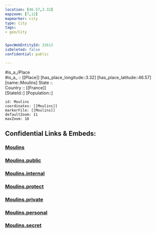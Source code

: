 ```yaml
---
location: [46.57,3.32] 
mapzoom: [7,12] 
mapmarker: city 
type: City
tags:
- geo/City


SpocWebEntityId: 32613
isDeleted: false
confidential: public

---
```

#is_a_/Place  
#is_a_ :: [[Place]] 
[has_place_longitude::3.32] 
[has_place_latitude::46.57] 
[name::Moulins] 
State ::  
Country :: [[France]]  
[StateId::] 
[Population::] 



```leaflet
id: Moulins
coordinates: [[Moulins]] 
markerFile: [[Moulins]] 
defaultZoom: 11 
maxZoom: 18
```


## Confidential Links & Embeds: 

### [Moulins](/_Standards/Earth/Continent/Europe/Europe~West/France/regions~France/Auvergne-Rhône-Alpes/departments~Auvergne-Rhône-Alpes/Allier/communes~Allier/Moulins/cities~Moulins/Moulins.md) 

### [Moulins.public](/_public/Earth/Continent/Europe/Europe~West/France/regions~France/Auvergne-Rhône-Alpes/departments~Auvergne-Rhône-Alpes/Allier/communes~Allier/Moulins/cities~Moulins/Moulins.public.md) 

### [Moulins.internal](/_internal/Earth/Continent/Europe/Europe~West/France/regions~France/Auvergne-Rhône-Alpes/departments~Auvergne-Rhône-Alpes/Allier/communes~Allier/Moulins/cities~Moulins/Moulins.internal.md) 

### [Moulins.protect](/_protect/Earth/Continent/Europe/Europe~West/France/regions~France/Auvergne-Rhône-Alpes/departments~Auvergne-Rhône-Alpes/Allier/communes~Allier/Moulins/cities~Moulins/Moulins.protect.md) 

### [Moulins.private](/_private/Earth/Continent/Europe/Europe~West/France/regions~France/Auvergne-Rhône-Alpes/departments~Auvergne-Rhône-Alpes/Allier/communes~Allier/Moulins/cities~Moulins/Moulins.private.md) 

### [Moulins.personal](/_personal/Earth/Continent/Europe/Europe~West/France/regions~France/Auvergne-Rhône-Alpes/departments~Auvergne-Rhône-Alpes/Allier/communes~Allier/Moulins/cities~Moulins/Moulins.personal.md) 

### [Moulins.secret](/_secret/Earth/Continent/Europe/Europe~West/France/regions~France/Auvergne-Rhône-Alpes/departments~Auvergne-Rhône-Alpes/Allier/communes~Allier/Moulins/cities~Moulins/Moulins.secret.md)


